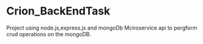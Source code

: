 # Crion_BackEndTask
Project using node.js,express.js and mongoDb
 Mciroservice api to pergform crud operations on the mongoDB.
